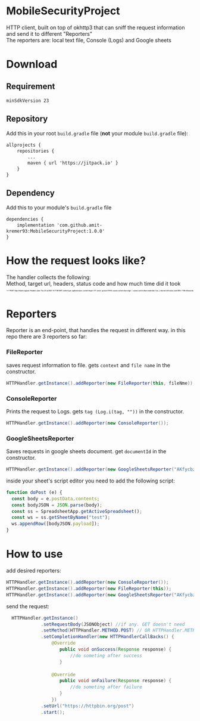 # MobileSecurityProject

HTTP client, built on top of okhttp3 that can sniff the request information and send it to different "Reporters"<br>
The reporters are: local text file, Console (Logs) and Google sheets

# Download
## Requirement
```
minSdkVersion 23
```
## Repository
Add this in your root `build.gradle` file (**not** your module `build.gradle` file):
```
allprojects {
	repositories {
		...
		maven { url 'https://jitpack.io' }
	}
}
```
## Dependency
Add this to your module's `build.gradle` file
```
dependencies {
    implementation 'com.github.amit-kremer93:MobileSecurityProject:1.0.0'
}
```

# How the request looks like?
The handler collects the following:<br>
Method, target url, headers, status code and how much time did it took<br>
<img src ="pics/2.png" width="750"> 


# Reporters
Reporter is an end-point, that handles the request in different way. in this repo there are 3 reporters so far:
### FileReporter
saves request information to file. gets `context` and `file name` in the constructor.
```java
HTTPHandler.getInstance().addReporter(new FileReporter(this, fileNme));
```
### ConsoleReporter
Prints the request to Logs. gets `tag (Log.i(tag, ""))` in the constructor.
```java
HTTPHandler.getInstance().addReporter(new ConsoleReporter());
```
### GoogleSheetsReporter
Saves requests in google sheets document. get `documentId` in the constructor.<br>
```java
HTTPHandler.getInstance().addReporter(new GoogleSheetsReporter("AKfycbz0aizzzXhB3Q1xXxX3sOPku_CC3obD0SH8YS1DZI5XVBFjjRFdecWfDZwgU_-RqY"));
```
inside your sheet's script editor you need to add the following script:
```javascript
function doPost (e) {
  const body = e.postData.contents;
  const bodyJSON = JSON.parse(body);
  const ss = SpreadsheetApp.getActiveSpreadsheet();
  const ws = ss.getSheetByName("test");
  ws.appendRow([bodyJSON.payload]);
}
``` 
# How to use
add desired reporters:
```java
HTTPHandler.getInstance().addReporter(new ConsoleReporter());
HTTPHandler.getInstance().addReporter(new FileReporter(this));
HTTPHandler.getInstance().addReporter(new GoogleSheetsReporter("AKfycbz0a5XVBFjjRFdecWfDZwgU_-RqY"));
```
send the request:
```java
  HTTPHandler.getInstance()
             .setRequestBody(JSONObject) //if any. GET doesn't need
             .setMethod(HTTPHandler.METHOD.POST) // OR HTTPHandler.METHOD.GET
             .setCompletionHandler(new HTTPHandlerCallBacks() {
                 @Override
                    public void onSuccess(Response response) {
                        //do someting after success
                    }

                 @Override
                    public void onFailure(Response response) {
                        //do someting after failure
                    }
                 })
             .setUrl("https://httpbin.org/post")
             .start();
```

